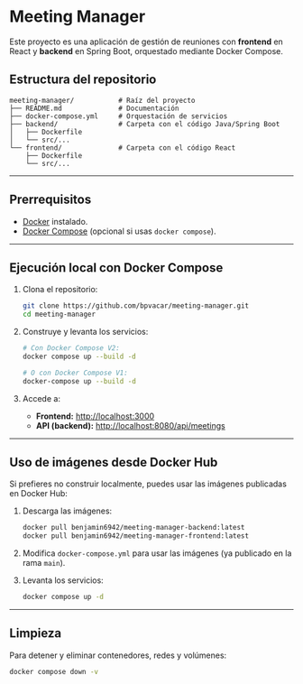 # Meeting Manager

Este proyecto es una aplicación de gestión de reuniones con **frontend** en React y **backend** en Spring Boot, orquestado mediante Docker Compose.

## Estructura del repositorio

```
meeting-manager/           # Raíz del proyecto
├── README.md              # Documentación
├── docker-compose.yml     # Orquestación de servicios
├── backend/               # Carpeta con el código Java/Spring Boot
│   ├── Dockerfile
│   └── src/...
└── frontend/              # Carpeta con el código React
    ├── Dockerfile
    └── src/...
```

---

## Prerrequisitos

* [Docker](https://www.docker.com/get-started) instalado.
* [Docker Compose](https://docs.docker.com/compose/install/) (opcional si usas `docker compose`).

---

## Ejecución local con Docker Compose

1. Clona el repositorio:

   ```bash
   git clone https://github.com/bpvacar/meeting-manager.git
   cd meeting-manager
   ```

2. Construye y levanta los servicios:

   ```bash
   # Con Docker Compose V2:
   docker compose up --build -d

   # O con Docker Compose V1:
   docker-compose up --build -d
   ```

3. Accede a:

    * **Frontend:** [http://localhost:3000](http://localhost:3000)
    * **API (backend):** [http://localhost:8080/api/meetings](http://localhost:8080/api/meetings)

---

## Uso de imágenes desde Docker Hub

Si prefieres no construir localmente, puedes usar las imágenes publicadas en Docker Hub:

1. Descarga las imágenes:

   ```bash
   docker pull benjamin6942/meeting-manager-backend:latest
   docker pull benjamin6942/meeting-manager-frontend:latest
   ```

2. Modifica `docker-compose.yml` para usar las imágenes (ya publicado en la rama `main`).

3. Levanta los servicios:

   ```bash
   docker compose up -d
   ```

---

## Limpieza

Para detener y eliminar contenedores, redes y volúmenes:

```bash
docker compose down -v
```
